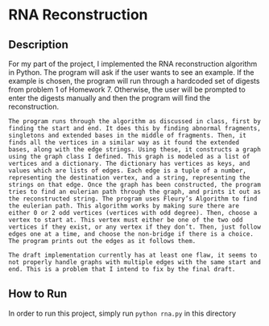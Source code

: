 # RNA Reconstruction
## Description
For my part of the project, I implemented the RNA reconstruction algorithm in Python. The program will ask if the user wants to see an example. If the example is chosen, the program will run through a hardcoded set of digests from problem 1 of Homework 7. Otherwise, the user will be prompted to enter the digests manually and then the program will find the reconstruction.

	The program runs through the algorithm as discussed in class, first by finding the start and end. It does this by finding abnormal fragments, singletons and extended bases in the middle of fragments. Then, it finds all the vertices in a similar way as it found the extended bases, along with the edge strings. Using these, it constructs a graph using the graph class I defined. This graph is modeled as a list of vertices and a dictionary. The dictionary has vertices as keys, and values which are lists of edges. Each edge is a tuple of a number, representing the destination vertex, and a string, representing the strings on that edge. Once the graph has been constructed, the program tries to find an eulerian path through the graph, and prints it out as the reconstructed string. The program uses Fleury’s Algorithm to find the eulerian path. This algorithm works by making sure there are either 0 or 2 odd vertices (vertices with odd degree). Then, choose a vertex to start at. This vertex must either be one of the two odd vertices if they exist, or any vertex if they don’t. Then, just follow edges one at a time, and choose the non-bridge if there is a choice. The program prints out the edges as it follows them.

	The draft implementation currently has at least one flaw, it seems to not properly handle graphs with multiple edges with the same start and end. This is a problem that I intend to fix by the final draft.

## How to Run
In order to run this project, simply run `python rna.py` in this directory
